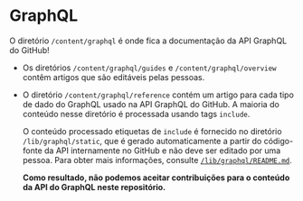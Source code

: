 # GraphQL

O diretório `/content/graphql` é onde fica a documentação da API GraphQL do GitHub!

* Os diretórios `/content/graphql/guides` e `/content/graphql/overview` contêm artigos que são editáveis pelas pessoas.
* O diretório `/content/graphql/reference` contém um artigo para cada tipo de dado do GraphQL usado na API GraphQL do GitHub. A maioria do conteúdo nesse diretório é processada usando tags `include`.

  O conteúdo processado etiquetas de `include` é fornecido no diretório `/lib/graphql/static`, que é gerado automaticamente a partir do código-fonte da API internamente no GitHub e não deve ser editado por uma pessoa. Para obter mais informações, consulte [`/lib/graphql/README.md`](/lib/graphql/README.md).

  **Como resultado, não podemos aceitar contribuições para o conteúdo da API do GraphQL neste repositório.**
